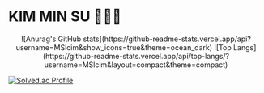 # KIM MIN SU  🧑🏻‍💻


<div align="center">
![Anurag's GitHub stats](https://github-readme-stats.vercel.app/api?username=MSlcim&show_icons=true&theme=ocean_dark)
![Top Langs](https://github-readme-stats.vercel.app/api/top-langs/?username=MSlcim&layout=compact&theme=compact)
</div>

[![Solved.ac Profile](http://mazassumnida.wtf/api/v2/generate_badge?boj=dkrak6988)](https://solved.ac/dkrak6988/)

